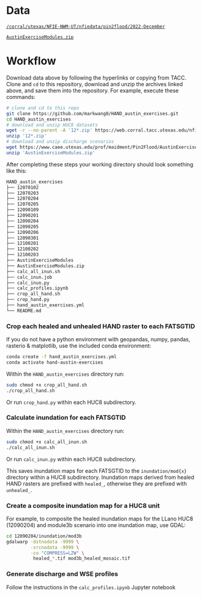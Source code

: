 # Data
[`/corral/utexas/NFIE-NWM-UT/nfiedata/pin2flood/2022-December`](https://web.corral.tacc.utexas.edu/nfiedata/pin2flood/2022-December/)

[`AustinExerciseModules.zip`](https://www.caee.utexas.edu/prof/maidment/Pin2Flood/AustinExerciseModules.zip)

# Workflow

Download data above by following the hyperlinks or copying from TACC. Clone and `cd` to this repository, download and unzip the archives linked above, and save them into the repository. For example, execute these commands:

```sh
# clone and cd to this repo
git clone https://github.com/markwang0/HAND_austin_exercises.git
cd HAND_austin_exercises
# download and unzip HUC8 datasets
wget -r --no-parent -A '12*.zip' https://web.corral.tacc.utexas.edu/nfiedata/pin2flood/2022-December/ 
unzip '12*.zip'
# download and unzip discharge scenarios
wget https://www.caee.utexas.edu/prof/maidment/Pin2Flood/AustinExerciseModules.zip
unzip 'AustinExerciseModules.zip'
```

After completing these steps your working directory should look something like this:
 
```sh
HAND_austin_exercises
├── 12070102
├── 12070203
├── 12070204
├── 12070205
├── 12090109
├── 12090201
├── 12090204
├── 12090205
├── 12090206
├── 12090301
├── 12100201
├── 12100202
├── 12100203
├── AustinExerciseModules
├── AustinExerciseModules.zip
├── calc_all_inun.sh
├── calc_inun.job
├── calc_inun.py
├── calc_profiles.ipynb
├── crop_all_hand.sh
├── crop_hand.py
├── hand_austin_exercises.yml
└── README.md
```

### Crop each healed and unhealed HAND raster to each FATSGTID

If you do not have a python environment with geopandas, numpy, pandas, rasterio & matplotlib, use the included conda environment:

```sh
conda create -f hand_austin_exercises.yml
conda activate hand-austin-exercises
```

Within the `HAND_austin_exercises` directory run:

```sh
sudo chmod +x crop_all_hand.sh
./crop_all_hand.sh
```

Or run `crop_hand.py` within each HUC8 subdirectory.

### Calculate inundation for each FATSGTID

Within the `HAND_austin_exercises` directory run:

```sh
sudo chmod +x calc_all_inun.sh
./calc_all_inun.sh
```

Or run `calc_inun.py` within each HUC8 subdirectory.

This saves inundation maps for each FATSGTID to the `inundation/mod{x}` directory within a HUC8 subdirectory. Inundation maps derived from healed HAND rasters are prefixed with `healed_`, otherwise they are prefixed with `unhealed_`.

### Create a composite inundation map for a HUC8 unit

For example, to composite the healed inundation maps for the LLano HUC8 (12090204) and module3b scenario into one inundation map, use GDAL:

```sh
cd 12090204/inundation/mod3b
gdalwarp -dstnodata -9999 \
         -srcnodata -9999 \
         -co "COMPRESS=LZW" \
          healed_*.tif mod3b_healed_mosaic.tif
```

### Generate discharge and WSE profiles

Follow the instructions in the `calc_profiles.ipynb` Jupyter notebook
